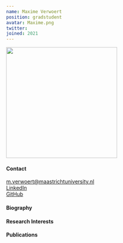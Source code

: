 ```yaml
---
name: Maxime Verwoert
position: gradstudent
avatar: Maxime.png
twitter: 
joined: 2021
---
```


<img width="300" src="{{site.baseurl}}/images/people/{{page.avatar}}" data-action="zoom">

#### Contact
<i class="fa fa-envelope-o"></i> m.verwoert@maastrichtuniversity.nl <br>
<a href="https://www.linkedin.com/in/maxime-verwoert-756966105/"> <i class="fa fa-linkedin"></i> LinkedIn </a><br>
<a href="https://github.com/m-verwoert/"> <i class="fa fa-github"></i> GitHub </a><br>

#### Biography

#### Research Interests

#### Publications
